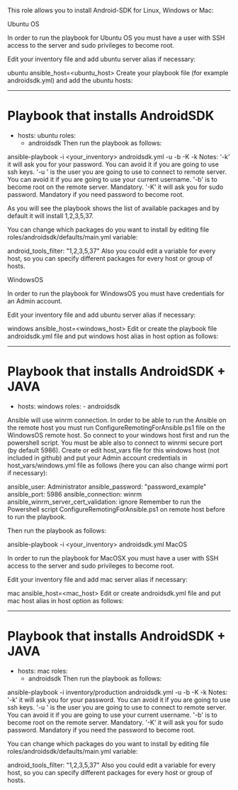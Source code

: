 This role allows you to install Android-SDK for Linux, Windows or Mac:

Ubuntu OS

In order to run the playbook for Ubuntu OS you must have a user with SSH access to the server and sudo privileges to become root.

Edit your inventory file and add ubuntu server alias if necessary:

ubuntu ansible_host=<ubuntu_host>
Create your playbook file (for example androidsdk.yml) and add the ubuntu hosts:

--- 
# Playbook that installs AndroidSDK 
- hosts: ubuntu
    roles:
     - androidsdk
Then run the playbook as follows:

ansible-playbook -i <your_inventory> androidsdk.yml -u <user> -b -K -k
Notes:
'-k' it will ask you for your password. You can avoid it if you are going to use ssh keys.
'-u <user>' is the user you are going to use to connect to remote server. You can avoid it if you are going to use your current username.
'-b' is to become root on the remote server. Mandatory.
'-K' it will ask you for sudo password. Mandatory if you need password to become root.

As you will see the playbook shows the list of available packages and by default it will install 1,2,3,5,37.

You can change which packages do you want to install by editing file roles/androidsdk/defaults/main.yml variable:

android_tools_filter: "1,2,3,5,37"
Also you could edit a variable for every host, so you can specify different packages for every host or group of hosts.

WindowsOS

In order to run the playbook for WindowsOS you must have credentials for an Admin account.

Edit your inventory file and add ubuntu server alias if necessary:

windows ansible_host=<windows_host>
Edit or create the playbook file androidsdk.yml file and put windows host alias in host option as follows:

--- 
# Playbook that installs AndroidSDK + JAVA
- hosts: windows
     roles:
        - androidsdk


Ansible will use winrm connection. In order to be able to run the Ansible on the remote host you must run ConfigureRemotingForAnsible.ps1 file on the WindowsOS remote host. So connect to your windows host first and run the powershell script. You must be able also to connect to winrmi secure port (by default 5986).
Create or edit host_vars file for this windows host (not included in github) and put your Admin account credentials in host_vars/windows.yml file as follows (here you can also change wirmi port if necessary):

ansible_user: Administrator
ansible_password: "password_example"
ansible_port: 5986
ansible_connection: winrm
ansible_winrm_server_cert_validation: ignore
Remember to run the Powershell script ConfigureRemotingForAnsible.ps1 on remote host before to run the playbook.

Then run the playbook as follows:

ansible-playbook -i <your_inventory> androidsdk.yml
MacOS

In order to run the playbook for MacOSX you must have a user with SSH access to the server and sudo privileges to become root.

Edit your inventory file and add mac server alias if necessary:

mac ansible_host=<mac_host>
Edit or create androidsdk.yml file and put mac host alias in host option as follows:

--- 
# Playbook that installs AndroidSDK + JAVA
- hosts: mac
   roles:
     - androidsdk
Then run the playbook as follows:

ansible-playbook -i inventory/production androidsdk.yml -u <user> -b -K -k
Notes:
'-k' it will ask you for your password. You can avoid it if you are going to use ssh keys.
'-u <user>' is the user you are going to use to connect to remote server. You can avoid it if you are going to use your current username.
'-b' is to become root on the remote server. Mandatory.
'-K' it will ask you for sudo password. Mandatory if you need the password to become root.

You can change which packages do you want to install by editing file roles/androidsdk/defaults/main.yml variable:

android_tools_filter: "1,2,3,5,37"
Also you could edit a variable for every host, so you can specify different packages for every host or group of hosts.
